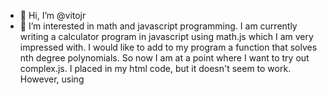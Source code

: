 - 👋 Hi, I’m @vitojr
- 👀 I’m interested in math and javascript programming. I am currently writing a calculator program in javascript using math.js which I am very impressed with. I would like to add to my program a function that solves nth degree polynomials. So now I am at a point where I want to try out complex.js. I placed <script src="complex.js"></script> in my html code, but it doesn't seem to work. However, using <script src="https://unpkg.com/mathjs@9.4.4/lib/browser/math.js"> works fine for math.js. Any help with this issue would be greatly appreciated.
- 🌱 I also want to learn more about Laplace Transforms. I know how it works, but now I want to know why it works.
- 💞️ My calculator can be found at www.math-philosophy.xyz/calcpp.html
- 📫 I can be found at vfaraci02@gmail.com

<!---
vitojr/vitojr is a ✨ special ✨ repository because its `README.md` (this file) appears on your GitHub profile.
You can click the Preview link to take a look at your changes.
--->
